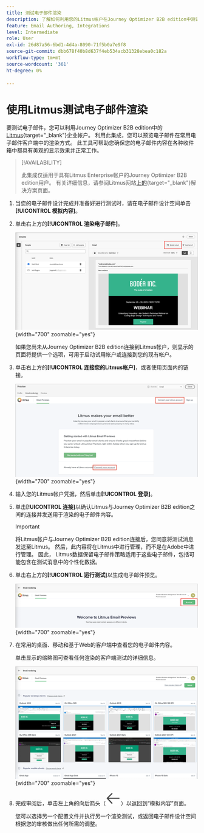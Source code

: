 ```yaml
---
title: 测试电子邮件渲染
description: 了解如何利用您的Litmus帐户在Journey Optimizer B2B edition中测试电子邮件渲染。
feature: Email Authoring, Integrations
level: Intermediate
role: User
exl-id: 26d87a56-6bd1-4d4a-8090-71f5b0a7e9f8
source-git-commit: dbb678f40b8d637f4eb534acb31328ebea0c182a
workflow-type: tm+mt
source-wordcount: '361'
ht-degree: 0%

---
```


# 使用Litmus测试电子邮件渲染

要测试电子邮件，您可以利用Journey Optimizer B2B edition中的[Litmus](https://www.litmus.com/email-testing){target="_blank"}企业帐户。 利用此集成，您可以预览电子邮件在常用电子邮件客户端中的渲染方式。 此工具可帮助您确保您的电子邮件内容在各种收件箱中都具有美观的显示效果并正常工作。

>[!AVAILABILITY]
>
>此集成仅适用于具有Litmus Enterprise帐户的Journey Optimizer B2B edition用户。 有关详细信息，请参阅Litmus网站[上的](https://www.litmus.com/solutions/esp/adobe-journey-optimizer){target="_blank"}解决方案页面。

1. 当您的电子邮件设计完成并准备好进行测试时，请在电子邮件设计空间单击&#x200B;**[!UICONTROL 模拟内容]**。

1. 单击右上方的&#x200B;**[!UICONTROL 渲染电子邮件]**。

   ![呈现电子邮件按钮](./assets/email-simulate-render-button.png){width="700" zoomable="yes"}

   如果您尚未从Journey Optimizer B2B edition连接到Litmus帐户，则显示的页面将提供一个选项，可用于启动试用帐户或连接到您的现有帐户。

1. 单击右上方的&#x200B;**[!UICONTROL 连接您的Litmus帐户]**，或者使用页面内的链接。

   ![连接您的Litmus帐户](./assets/email-simulate-render-litmus-connect.png){width="700" zoomable="yes"}

1. 输入您的Litmus帐户凭据，然后单击&#x200B;**[!UICONTROL 登录]**。

1. 单击&#x200B;**[!UICONTROL 连接]**&#x200B;以确认Litmus与Journey Optimizer B2B edition之间的连接并发送用于渲染的电子邮件内容。

   >[!IMPORTANT]
   >
   >将Litmus帐户与Journey Optimizer B2B edition连接后，您同意将测试消息发送至Litmus。 然后，此内容将在Litmus中进行管理，而不是在Adobe中进行管理。 因此， Litmus数据保留电子邮件策略适用于这些电子邮件，包括可能包含在测试消息中的个性化数据。

1. 单击右上方的&#x200B;**[!UICONTROL 运行测试]**&#x200B;以生成电子邮件预览。

   ![运行Litmus渲染测试](./assets/email-simulate-render-litmus-run-test.png){width="700" zoomable="yes"}

1. 在常用的桌面、移动和基于Web的客户端中查看您的电子邮件内容。

   单击显示的缩略图可查看任何渲染的客户端测试的详细信息。

   ![Litmus电子邮件预览](./assets/email-simulate-render-litmus-previews.png){width="700" zoomable="yes"}

1. 完成审阅后，单击左上角的向后箭头（![显示或隐藏过滤器图标](../../assets/do-not-localize/icon_back-arrow.svg) ）以返回到“模拟内容”页面。

   您可以选择另一个配置文件并执行另一个渲染测试，或返回电子邮件设计空间根据您的审核做出任何所需的调整。
